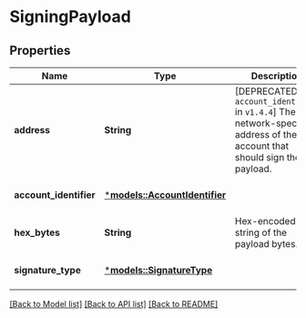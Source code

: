 # SigningPayload

## Properties
Name | Type | Description | Notes
------------ | ------------- | ------------- | -------------
**address** | **String** | [DEPRECATED by `account_identifier` in `v1.4.4`] The network-specific address of the account that should sign the payload.  | [optional] [default to None]
**account_identifier** | [***models::AccountIdentifier**](AccountIdentifier.md) |  | [optional] [default to None]
**hex_bytes** | **String** | Hex-encoded string of the payload bytes.  | 
**signature_type** | [***models::SignatureType**](SignatureType.md) |  | [optional] [default to None]

[[Back to Model list]](../README.md#documentation-for-models) [[Back to API list]](../README.md#documentation-for-api-endpoints) [[Back to README]](../README.md)


